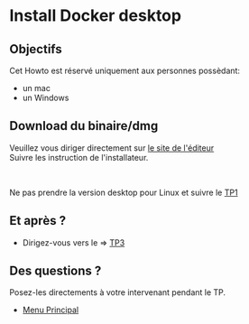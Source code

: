 # Install Docker desktop

##  Objectifs
Cet Howto est réservé uniquement aux personnes possèdant:
* un mac
* un Windows

## Download du binaire/dmg
Veuillez vous diriger directement sur [le site de l'éditeur](https://www.docker.com/products/docker-desktop/)
<br >
Suivre les instruction de l'installateur.

<br >

Ne pas prendre la version desktop pour Linux et suivre le [TP1](../TP1/README.md)

## Et après ?
* Dirigez-vous vers le => [TP3](../TP3/README.md)


## Des questions ?
Posez-les directements à votre intervenant pendant le TP.


* [Menu Principal](../README.md#menu-des-tp)